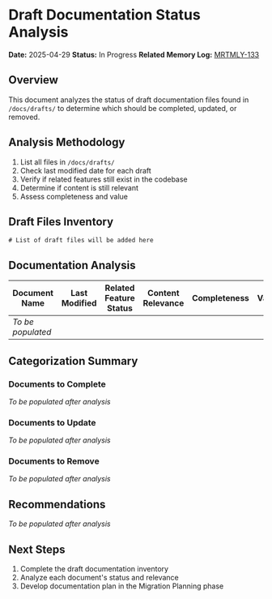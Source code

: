 <!-- filepath: /Users/ken/Workspace/ken-guru/github-copilot-agent-assisted-next-app/docs/analysis/draft-docs-status.md -->
# Draft Documentation Status Analysis

**Date:** 2025-04-29
**Status:** In Progress
**Related Memory Log:** [MRTMLY-133](../logged_memories/MRTMLY-133-additional-cleanup-candidates.md)

## Overview
This document analyzes the status of draft documentation files found in `/docs/drafts/` to determine which should be completed, updated, or removed.

## Analysis Methodology
1. List all files in `/docs/drafts/`
2. Check last modified date for each draft
3. Verify if related features still exist in the codebase
4. Determine if content is still relevant
5. Assess completeness and value

## Draft Files Inventory

```
# List of draft files will be added here
```

## Documentation Analysis

| Document Name | Last Modified | Related Feature Status | Content Relevance | Completeness | Value |
|--------------|--------------|------------------------|------------------|-------------|-------|
| *To be populated* | | | | | |

## Categorization Summary

### Documents to Complete
*To be populated after analysis*

### Documents to Update
*To be populated after analysis*

### Documents to Remove
*To be populated after analysis*

## Recommendations

*To be populated after analysis*

## Next Steps

1. Complete the draft documentation inventory
2. Analyze each document's status and relevance
3. Develop documentation plan in the Migration Planning phase
